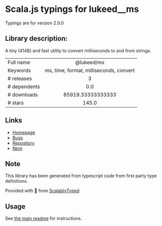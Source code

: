 
# Scala.js typings for lukeed__ms

Typings are for version 2.0.0

## Library description:
A tiny (414B) and fast utility to convert milliseconds to and from strings.

|                    |                 |
| ------------------ | :-------------: |
| Full name          | @lukeed/ms |
| Keywords           | ms, time, format, milliseconds, convert |
| # releases         | 3 |
| # dependents       | 0.0 |
| # downloads        | 85919.33333333333 |
| # stars            | 145.0 |

## Links
- [Homepage](https://github.com/lukeed/ms#readme)
- [Bugs](https://github.com/lukeed/ms/issues)
- [Repository](https://github.com/lukeed/ms)
- [Npm](https://www.npmjs.com/package/%40lukeed%2Fms)
    


## Note
This library has been generated from typescript code from first party type definitions.

Provided with :purple_heart: from [ScalablyTyped](https://github.com/oyvindberg/ScalablyTyped)

## Usage
See [the main readme](../../readme.md) for instructions.


